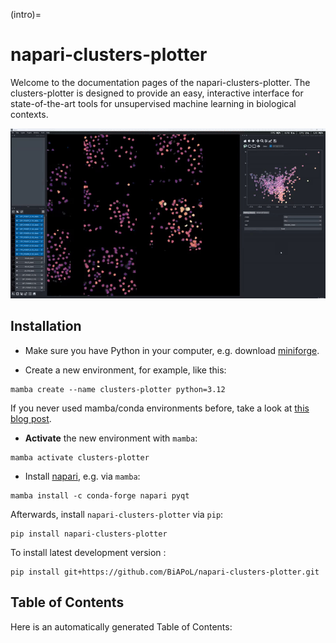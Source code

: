 (intro)=

# napari-clusters-plotter

Welcome to the documentation pages of the napari-clusters-plotter. The clusters-plotter is designed to provide an easy, interactive interface for state-of-the-art tools for unsupervised machine learning in biological contexts.


![Clusters-plotter demo](clusters-plotter-demo.gif)

## Installation

* Make sure you have Python in your computer, e.g. download [miniforge](https://github.com/conda-forge/miniforge).

* Create a new environment, for example, like this:

```
mamba create --name clusters-plotter python=3.12
```

If you never used mamba/conda environments before, take a look at [this blog post](https://biapol.github.io/blog/mara_lampert/getting_started_with_mambaforge_and_python/readme.html).

* **Activate** the new environment with `mamba`:

```
mamba activate clusters-plotter
```

* Install [napari](https://napari.org/stable/), e.g. via `mamba`:

```
mamba install -c conda-forge napari pyqt
```

Afterwards, install `napari-clusters-plotter` via `pip`:

```
pip install napari-clusters-plotter
```

To install latest development version :

```
pip install git+https://github.com/BiAPoL/napari-clusters-plotter.git
```

## Table of Contents

Here is an automatically generated Table of Contents:

```{tableofcontents}
```

[github]: https://github.com/BiAPoL/napari-clusters-plotter "GitHub source code repository for this project"
[tutorial]: https://docs.readthedocs.io/en/stable/tutorial/index.html "Official Read the Docs Tutorial"
[jb-docs]: https://jupyterbook.org/en/stable/ "Official Jupyter Book documentation"